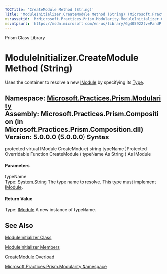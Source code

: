 ```yaml
---
TOCTitle: 'CreateModule Method (String)'
Title: 'ModuleInitializer.CreateModule Method (String) (Microsoft.Practices.Prism.Modularity)'
ms:assetid: 'M:Microsoft.Practices.Prism.Modularity.ModuleInitializer.CreateModule(System.String)'
ms:mtpsurl: 'https://msdn.microsoft.com/en-us/library/Gg405922(v=PandP.50)'
---
```


Prism Class Library

ModuleInitializer.CreateModule Method (String)
==================================================

Uses the container to resolve a new [IModule](https://msdn.microsoft.com/t:microsoft.practices.prism.modularity.imodule) by specifying its [Type](http://msdn2.microsoft.com/en-us/library/42892f65).

**Namespace:** [Microsoft.Practices.Prism.Modularity](https://msdn.microsoft.com/n:microsoft.practices.prism.modularity)
**Assembly:** Microsoft.Practices.Prism.Composition (in Microsoft.Practices.Prism.Composition.dll) Version: 5.0.0.0 (5.0.0.0)
Syntax
------

<span id="syntaxToggle"></span>protected virtual IModule CreateModule( string typeName )Protected Overridable Function CreateModule ( typeName As String ) As IModule
#### Parameters

typeName  
Type: [System.String](http://msdn2.microsoft.com/en-us/library/s1wwdcbf)
The type name to resolve. This type must implement [IModule](https://msdn.microsoft.com/t:microsoft.practices.prism.modularity.imodule).

#### Return Value

Type: [IModule](https://msdn.microsoft.com/t:microsoft.practices.prism.modularity.imodule)
A new instance of typeName.

See Also
--------

<span id="seeAlsoToggle"></span>
[ModuleInitializer Class](https://msdn.microsoft.com/t:microsoft.practices.prism.modularity.moduleinitializer)

[ModuleInitializer Members](https://msdn.microsoft.com/allmembers.t:microsoft.practices.prism.modularity.moduleinitializer)

[CreateModule Overload](https://msdn.microsoft.com/overload:microsoft.practices.prism.modularity.moduleinitializer.createmodule)

[Microsoft.Practices.Prism.Modularity Namespace](https://msdn.microsoft.com/n:microsoft.practices.prism.modularity)
